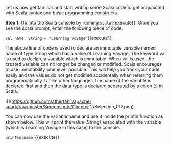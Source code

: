 Let us now get familiar and start writing some Scala code to get acquainted with Scala syntax and basic programming constructs.

**Step 1:** Go into the Scala console by running `scala`{{execute}}. Once you see the scala prompt, enter the following piece of code.

`val name: String = "Learning Voyage"`{{execute}} 

The above line of code is used to declare an immutable variable named name of type String which has a value of Learning Voyage. The keyword val is used to declare a variable which is immutable. When val is used, the created variable can no longer be changed or modified. Scala encourages to use immutability whenever possible. This will help you track your code easily and the values do not get modified accidentally when referring them programmatically. Unlike other languages, the name of the variable is declared first and then the data type is declared separated by a colon (:) in Scala. 

![](https://github.com/athertahir/apache-spark/raw/master/Screenshots/Chapter 2/Selection_017.png)

You can now use the variable name and use it inside the println function as shown below. This will print the value (String) associated with the variable (which is Learning Voyage in this case) to the console.

`println(name)`{{execute}} 


 
